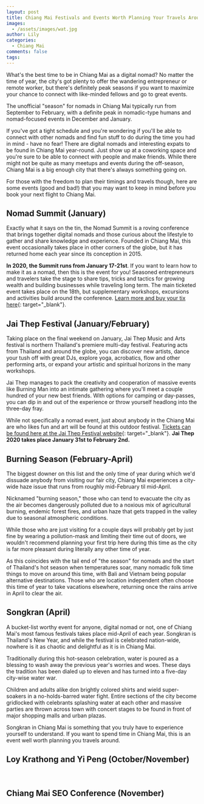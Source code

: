```yaml
---
layout: post
title: Chiang Mai Festivals and Events Worth Planning Your Travels Around
images:
  - /assets/images/wat.jpg
author: Lily
categories:
  - Chiang Mai
comments: false
tags:
---
```


What's the best time to be in Chiang Mai as a digital nomad? No matter the time of year, the city's got plenty to offer the wandering entrepreneur or remote worker, but there's definitely peak seasons if you want to maximize your chance to connect with like-minded fellows and go to great events.

The unofficial "season" for nomads in Chiang Mai typically run from September to February, with a definite peak in nomadic-type humans and nomad-focused events in December and January.

If you've got a tight schedule and you're wondering if you'll be able to connect with other nomads and find fun stuff to do during the time you had in mind - have no fear\! There are digital nomads and interesting expats to be found in Chiang Mai year-round. Just show up at a coworking space and you're sure to be able to connect with people and make friends. While there might not be quite as many meetups and events during the off-season, Chiang Mai is a big enough city that there's always something going on.

For those with the freedom to plan their timings and travels though, here are some events (good and bad\!) that you may want to keep in mind before you book your next flight to Chiang Mai.

## Nomad Summit (January)

Exactly what it says on the tin, the Nomad Summit is a roving conference that brings together digital nomads and those curious about the lifestyle to gather and share knowledge and experience. Founded in Chiang Mai, this event occasionally takes place in other corners of the globe, but it has returned home each year since its conception in 2015.

**In 2020, the Summit runs from January 17-21st**. If you want to learn how to make it as a nomad, then this is the event for you\! Seasoned entrepreneurs and travelers take the stage to share tips, tricks and tactics for growing wealth and building businesses while traveling long term. The main ticketed event takes place on the 18th, but supplementary workshops, excursions and activities build around the conference. [Learn more and buy your tix here](https://www.tickettailor.com/events/nomadsummit/291025){: target="_blank"}.

## Jai Thep Festival (January/February)

Taking place on the final weekend on January, Jai Thep Music and Arts festival is northern Thailand's premiere multi-day festival. Featuring acts from Thailand and around the globe, you can discover new artists, dance your tush off with great DJs, explore yoga, acrobatics, flow and other performing arts, or expand your artistic and spiritual horizons in the many workshops.

Jai Thep manages to pack the creativity and cooperation of massive events like Burning Man into an intimate gathering where you'll meet a couple hundred of your new best friends. With options for camping or day-passes, you can dip in and out of the experience or throw yourself headlong into the three-day fray.

While not specifically a nomad event, just about anybody in the Chiang Mai are who likes fun and art will be found at this outdoor festival. [Tickets can be found here at the Jai Thep Festival website](https://jaithepfestival.com/){: target="_blank"}. **Jai Thep 2020 takes place January 31st to February 2nd.**

## Burning Season (February-April)

The biggest downer on this list and the only time of year during which we'd dissuade anybody from visiting our fair city, Chiang Mai experiences a city-wide haze issue that runs from roughly mid-February til mid-April.

Nicknamed "burning season," those who can tend to evacuate the city as the air becomes dangerously polluted due to a noxious mix of agricultural burning, endemic forest fires, and urban haze that gets trapped in the valley due to seasonal atmospheric conditions.

While those who are just visiting for a couple days will probably get by just fine by wearing a pollution-mask and limiting their time out of doors, we wouldn't recommend planning your first trip here during this time as the city is far more pleasant during literally any other time of year.

As this coincides with the tail end of "the season" for nomads and the start of Thailand's hot season when temperatures soar, many nomadic folk time things to move on around this time, with Bali and Vietnam being popular alternative destinations. Those who are location independent often choose this time of year to take vacations elsewhere, returning once the rains arrive in April to clear the air.

## Songkran (April)

A bucket-list worthy event for anyone, digital nomad or not, one of Chiang Mai's most famous festivals takes place mid-April of each year. Songkran is Thailand's New Year, and while the festival is celebrated nation-wide, nowhere is it as chaotic and delightful as it is in Chiang Mai.

Traditionally during this hot-season celebration, water is poured as a blessing to wash away the previous year's worries and woes. These days the tradition has been dialed up to eleven and has turned into a five-day city-wise water war.

Children and adults alike don brightly colored shirts and wield super-soakers in a no-holds-barred water fight. Entire sections of the city become gridlocked with celebrants splashing water at each other and massive parties are thrown across town with concert stages to be found in front of major shopping malls and urban plazas.

Songkran in Chiang Mai is something that you truly have to experience yourself to understand. If you want to spend time in Chiang Mai, this is an event well worth planning you travels around.

## Loy Krathong and Yi Peng (October/November)

&nbsp;

## Chiang Mai SEO Conference (November)

&nbsp;